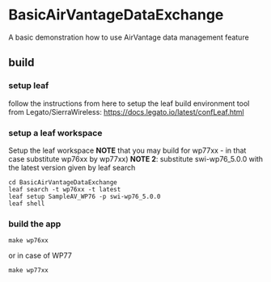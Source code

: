 # BasicAirVantageDataExchange
A basic demonstration how to use AirVantage data management feature

## build
### setup leaf
follow the instructions from here to setup the leaf build environment tool from Legato/SierraWireless:
https://docs.legato.io/latest/confLeaf.html

### setup a leaf workspace
Setup the leaf workspace
**NOTE** that you may build for wp77xx - in that case substitute wp76xx by wp77xx)
**NOTE 2**: substitute swi-wp76_5.0.0 with the latest version given by leaf search

```
cd BasicAirVantageDataExchange
leaf search -t wp76xx -t latest
leaf setup SampleAV_WP76 -p swi-wp76_5.0.0
leaf shell
```
### build the app
```
make wp76xx
```
or in case of WP77
```
make wp77xx
```
